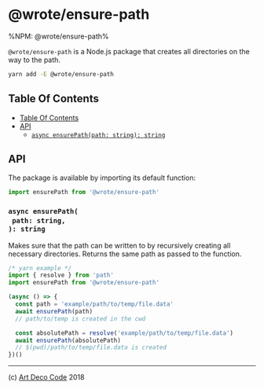 # @wrote/ensure-path

%NPM: @wrote/ensure-path%

`@wrote/ensure-path` is a Node.js package that creates all directories on the way to the path.

```sh
yarn add -E @wrote/ensure-path
```

## Table Of Contents

- [Table Of Contents](#table-of-contents)
- [API](#api)
  * [`async ensurePath(path: string): string`](#async-ensurepathpath-string-string)

## API

The package is available by importing its default function:

```js
import ensurePath from '@wrote/ensure-path'
```

### `async ensurePath(`<br/>&nbsp;&nbsp;`path: string,`<br/>`): string`

Makes sure that the path can be written to by recursively creating all necessary directories. Returns the same path as passed to the function.

```js
/* yarn example */
import { resolve } from 'path'
import ensurePath from '@wrote/ensure-path'

(async () => {
  const path = 'example/path/to/temp/file.data'
  await ensurePath(path)
  // path/to/temp is created in the cwd

  const absolutePath = resolve('example/path/to/temp/file.data')
  await ensurePath(absolutePath)
  // $(pwd)/path/to/temp/file.data is created
})()
```

---

(c) [Art Deco Code][1] 2018

[1]: https://artdeco.bz
